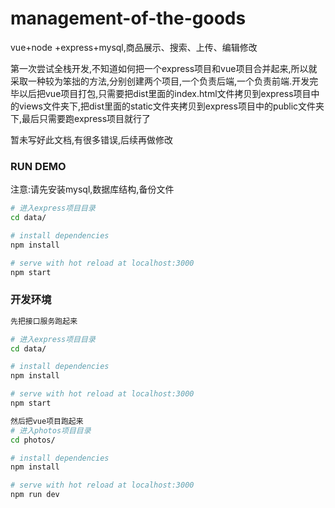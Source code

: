 # management-of-the-goods
vue+node +express+mysql,商品展示、搜索、上传、编辑修改

第一次尝试全栈开发,不知道如何把一个express项目和vue项目合并起来,所以就采取一种较为笨拙的方法,分别创建两个项目,一个负责后端,一个负责前端.开发完毕以后把vue项目打包,只需要把dist里面的index.html文件拷贝到express项目中的views文件夹下,把dist里面的static文件夹拷贝到express项目中的public文件夹下,最后只需要跑express项目就行了

暂未写好此文档,有很多错误,后续再做修改

### RUN DEMO

注意:请先安装mysql,数据库结构,备份文件

``` bash
# 进入express项目目录
cd data/

# install dependencies
npm install

# serve with hot reload at localhost:3000
npm start

```


### 开发环境

``` bash
先把接口服务跑起来

# 进入express项目目录
cd data/

# install dependencies
npm install

# serve with hot reload at localhost:3000
npm start

然后把vue项目跑起来
# 进入photos项目目录
cd photos/

# install dependencies
npm install

# serve with hot reload at localhost:3000
npm run dev
```